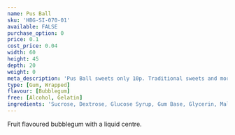```yaml
---
name: Pus Ball
sku: 'HBG-SI-070-01'
available: FALSE
purchase_option: 0
price: 0.1
cost_price: 0.04
width: 60
height: 45
depth: 20
weight: 0
meta_description: 'Pus Ball sweets only 10p. Traditional sweets and more at Humbugs Confectionery Store. Specialists in satisfying your sweet tooth!'
type: [Gum, Wrapped]
flavour: [Bubblegum]
free: [Alcohol, Gelatin]
ingredients: 'Sucrose, Dextrose, Glucose Syrup, Gum Base, Glycerin, Malic Acid, Flavourings, Modified Starch, Colours: E100, E120, E171. Glazing Agents: Carnauba Wax, Shellac, Antioxidant E321'
---
```

Fruit flavoured bubblegum with a liquid centre.